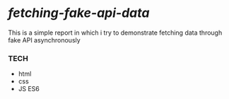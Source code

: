 # ***fetching-fake-api-data***
This is a simple report in which i try to demonstrate fetching data through fake API asynchronously
### TECH
- html
- css
- JS ES6
